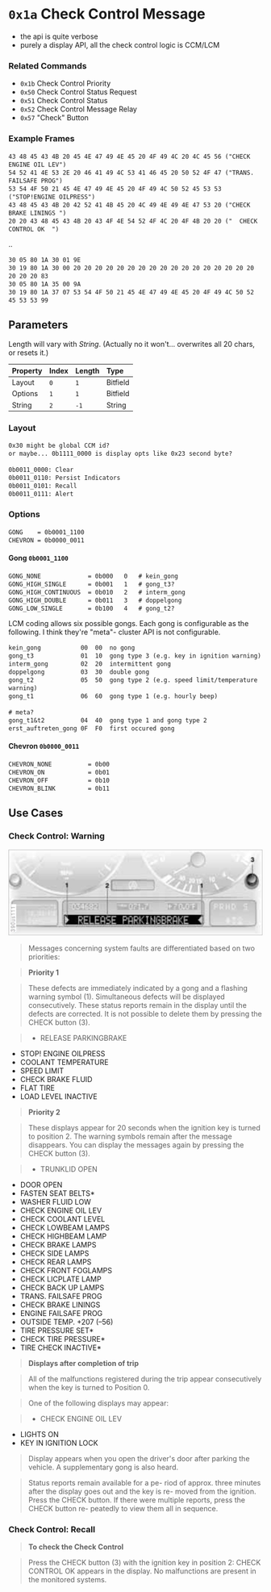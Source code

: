 # `0x1a` Check Control Message

- the api is quite verbose
- purely a display API, all the check control logic is CCM/LCM

### Related Commands

- `0x1b` Check Control Priority
- `0x50` Check Control Status Request
- `0x51` Check Control Status
- `0x52` Check Control Message Relay
- `0x57` "Check" Button

### Example Frames

    43 48 45 43 4B 20 45 4E 47 49 4E 45 20 4F 49 4C 20 4C 45 56 ("CHECK ENGINE OIL LEV")
    54 52 41 4E 53 2E 20 46 41 49 4C 53 41 46 45 20 50 52 4F 47 ("TRANS. FAILSAFE PROG")
    53 54 4F 50 21 45 4E 47 49 4E 45 20 4F 49 4C 50 52 45 53 53 ("STOP!ENGINE OILPRESS")
    43 48 45 43 4B 20 42 52 41 4B 45 20 4C 49 4E 49 4E 47 53 20 ("CHECK BRAKE LININGS ")
    20 20 43 48 45 43 4B 20 43 4F 4E 54 52 4F 4C 20 4F 4B 20 20 ("  CHECK CONTROL OK  ")

..
    
    30 05 80 1A 30 01 9E
    30 19 80 1A 30 00 20 20 20 20 20 20 20 20 20 20 20 20 20 20 20 20 20 20 20 20 83
    30 05 80 1A 35 00 9A
    30 19 80 1A 37 07 53 54 4F 50 21 45 4E 47 49 4E 45 20 4F 49 4C 50 52 45 53 53 99


## Parameters

Length will vary with *String*. (Actually no it won't... overwrites all 20 chars, or resets it.)

Property|Index|Length|Type
:-------|:----|:-----|:---
Layout  |`0`  |`1`   |Bitfield
Options |`1`  |`1`   |Bitfield
String  |`2`  |`-1`  |String

### Layout
    
    0x30 might be global CCM id?
    or maybe... 0b1111_0000 is display opts like 0x23 second byte?
    
    0b0011_0000: Clear
    0b0011_0110: Persist Indicators
    0b0011_0101: Recall
    0b0011_0111: Alert
    
### Options
    
    GONG    = 0b0001_1100
    CHEVRON = 0b0000_0011

#### Gong `0b0001_1100`
    
    GONG_NONE             = 0b000   0   # kein_gong
    GONG_HIGH_SINGLE      = 0b001   1   # gong_t3?
    GONG_HIGH_CONTINUOUS  = 0b010   2   # interm_gong
    GONG_HIGH_DOUBLE      = 0b011   3   # doppelgong
    GONG_LOW_SINGLE       = 0b100   4   # gong_t2?

LCM coding allows six possible gongs. Each gong is configurable as the following. I think they're "meta"- cluster API is not configurable.

    kein_gong           00  00  no gong
    gong_t3             01  10  gong type 3 (e.g. key in ignition warning)
    interm_gong         02  20  intermittent gong
    doppelgong          03  30  double gong
    gong_t2             05  50  gong type 2 (e.g. speed limit/temperature warning)
    gong_t1             06  60  gong type 1 (e.g. hourly beep)
    
    # meta?
    gong_t1&t2          04  40  gong type 1 and gong type 2
    erst_auftreten_gong 0F  F0  first occured gong


#### Chevron `0b0000_0011`

    CHEVRON_NONE          = 0b00
    CHEVRON_ON            = 0b01
    CHEVRON_OFF           = 0b10
    CHEVRON_BLINK         = 0b11

## Use Cases

### Check Control: Warning

![Check Control Overview](1a/cc.jpg)

> Messages concerning system faults are differentiated based on two priorities:

> **Priority 1**

> These defects are immediately indicated by a gong and a flashing
warning symbol (1). Simultaneous defects will be displayed
consecutively. These status reports remain in the display until the
defects are corrected. It is not possible to delete them by pressing
the CHECK button (3).

> - RELEASE PARKINGBRAKE
- STOP! ENGINE OILPRESS
- COOLANT TEMPERATURE
- SPEED LIMIT
- CHECK BRAKE FLUID
- FLAT TIRE
- LOAD LEVEL INACTIVE

> **Priority 2**

> These displays appear for 20 seconds when the ignition key is turned
to position 2. The warning symbols remain after the message
disappears. You can display the messages again by pressing the CHECK
button (3).

> - TRUNKLID OPEN
- DOOR OPEN
- FASTEN SEAT BELTS*
- WASHER FLUID LOW
- CHECK ENGINE OIL LEV
- CHECK COOLANT LEVEL
- CHECK LOWBEAM LAMPS
- CHECK HIGHBEAM LAMP
- CHECK BRAKE LAMPS
- CHECK SIDE LAMPS
- CHECK REAR LAMPS
- CHECK FRONT FOGLAMPS
- CHECK LICPLATE LAMP
- CHECK BACK UP LAMPS
- TRANS. FAILSAFE PROG
- CHECK BRAKE LININGS
- ENGINE FAILSAFE PROG
- OUTSIDE TEMP. +207 (–56)
- TIRE PRESSURE SET*
- CHECK TIRE PRESSURE*
- TIRE CHECK INACTIVE*

> **Displays after completion of trip**

> All of the malfunctions registered during
the trip appear consecutively when the key is turned to Position 0.

> One of the following displays may appear:

> - CHECK ENGINE OIL LEV
- LIGHTS ON
- KEY IN IGNITION LOCK

> Display appears when you open the driver's door after parking the vehicle. A supplementary gong is also heard.

> Status reports remain available for a pe- riod of approx. three minutes after the display goes out and the key is re- moved from the ignition. Press the CHECK button. If there were multiple reports, press the CHECK button re- peatedly to view them all in sequence.

### Check Control: Recall

> **To check the Check Control**

> Press the CHECK button (3) with the
ignition key in position 2:
CHECK CONTROL OK appears in the display.
No malfunctions are present in the monitored systems.